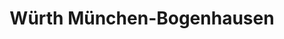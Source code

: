 ---
title: "Würth München-Bogenhausen"
url: /muenchen/wuerth-muenchen-bogenhausen/
shop: Eisenwaren
---